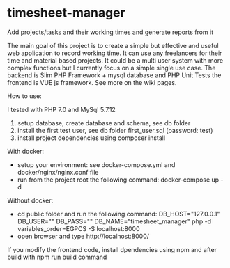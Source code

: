 # timesheet-manager
Add projects/tasks and their working times and generate reports from it

The main goal of this project is to create a simple but effective and useful web application to record working time. It can use any freelancers for their time and material based projects. It could be a multi user system with more complex functions but I currently focus on a simple single use case. The backend is Slim PHP Framework + mysql database and PHP Unit Tests the frontend is VUE js framework. See more on the wiki pages. 


How to use:

I tested with PHP 7.0 and MySql 5.7.12

1. setup database, create database and schema, see db folder
2. install the first test user, see db folder first_user.sql (password: test)
3. install project dependencies using composer install

With docker:

- setup your environment: see docker-compose.yml and docker/nginx/nginx.conf file
- run from the project root the following command: docker-compose up -d

Without docker:

- cd public folder and run the following command: DB_HOST="127.0.0.1" DB_USER="<your db user>" DB_PASS="<your db password>" DB_NAME="timesheet_manager" php -d variables_order=EGPCS -S localhost:8000
- open browser and type http://localhost:8000/

If you modify the frontend code, install dpendencies using npm and after build with npm run build command